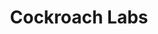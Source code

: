 ---
blog: https://www.cockroachlabs.com/blog/
codehost: https://github.com/cockroachdb
gitter: https://gitter.im/cockroachdb/cockroach
logohandle: cockroachlabs
sort: cockroachlabs
stackoverflow: https://stackoverflow.com/questions/tagged/cockroachdb
title: Cockroach Labs
website: https://www.cockroachlabs.com/
wikipedia: https://en.wikipedia.org/wiki/Cockroach_Labs
---